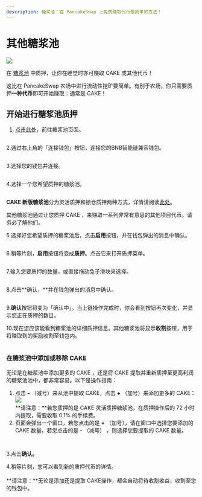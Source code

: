 ```yaml
---
description: 糖浆池：在 PancakeSwap 上免费赚取代币最简单的方法！
---
```


# 其他糖浆池

![](https://gblobscdn.gitbook.com/assets%2F-MHREX7DHcljbY5IkjgJ%2F-MbGTDNZ6xd3\_Q-qSEP5%2F-MbJtmHsIGCa8SoViGsq%2Fdocs%20masthead%20\(15\).png?alt=media\&token=c0992701-1038-4bb8-a3c8-9f783d32ed64)

在 [糖浆池](../) 中质押，让你在睡觉时亦可赚取 CAKE 或其他代币！&#x20;

这比在 PancakeSwap 农场中进行流动性挖矿要简单。有别于农场，你只需要质押**一种代币**即可开始赚取：通常是 CAKE！

## **开始进行糖浆池质押**

1. [ 点击此处](https://pancakeswap.finance/pools)，前往糖浆池页面。

<figure><img src="../../../.gitbook/assets/1 (1).png" alt=""><figcaption></figcaption></figure>

&#x20;  2.通过右上角的「连接钱包」按钮，连接您的BNB智能链兼容钱包。

<figure><img src="../../../.gitbook/assets/2 (2).png" alt=""><figcaption></figcaption></figure>

&#x20;  3.选择您的钱包并连接。

<figure><img src="../../../.gitbook/assets/3 (3).png" alt=""><figcaption></figcaption></figure>

&#x20; 4.选择一个您希望质押的糖浆池。

<figure><img src="../../../.gitbook/assets/4 (1) (1).png" alt=""><figcaption></figcaption></figure>

**CAKE 新版糖浆池**分为灵活质押和锁仓质押两种方式，详情请阅读[此处](../cake-tang-jiang-chi/)。

其他糖浆池通过让您质押 CAKE ，来赚取一系列非常有意思的其他项目代币。请务必了解他们。

&#x20; 5.选择好您希望质押的糖浆池后，点击**启用**按钮，并在钱包弹出的消息中确认。

<figure><img src="../../../.gitbook/assets/启用 (1).png" alt=""><figcaption></figcaption></figure>

&#x20; 6.稍等片刻，**启用**按钮将变成**质押**。点击它来打开质押菜单。

<figure><img src="../../../.gitbook/assets/5 (1).png" alt=""><figcaption></figcaption></figure>

&#x20; 7.输入您要质押的数量，或直接拖动兔子滑块来选择。

<figure><img src="../../../.gitbook/assets/6 (1).png" alt=""><figcaption></figcaption></figure>

&#x20; 8.点击**确认，**并在钱包弹出的消息中确认。

<figure><img src="../../../.gitbook/assets/微信截图_20220919105012.png" alt=""><figcaption></figcaption></figure>

&#x20; 9.**确认**按钮将变为「确认中」。当上链操作完成时，你会看到按钮再次变化，并显示您正在质押的数目。

&#x20; 10.现在您应该能看到糖浆池的详细质押信息。其他糖浆池将显示**收割**按钮，用于将赚取到的奖励收割至钱包内。

<figure><img src="../../../.gitbook/assets/收割.png" alt=""><figcaption></figcaption></figure>

### **在糖浆池中添加或移除 CAKE** <a href="#adding-and-removing-cake-from-a-pool" id="adding-and-removing-cake-from-a-pool"></a>

无论是在糖浆池中添加更多的 CAKE ，还是将 CAKE 提取并重新质押至更高利润的糖浆池池中，都非常容易。以下是操作指南：

1. 点击 **-** （减号）来从池中提取 CAKE，点击 **+** （加号）来添加更多的 CAKE：\
   ![](https://gblobscdn.gitbook.com/assets%2F-MHREX7DHcljbY5IkjgJ%2F-M\_xca0jVy\_Z\_BxN65jZ%2F-M\_xgGd-l7fCI7jFS2x4%2Fimage.png?alt=media\&token=bf8d9ba2-3266-46fb-8242-45c214aa77d9)\
   **请注意：**若您质押的是 CAKE 灵活质押糖浆池，在质押操作后的 72 小时内提取，需要收取 0.1% 的手续费。
2. 页面会弹出一个窗口，若您点击的是 **+** （加号），请在窗口中选择您要添加的 CAKE 数量。若您点击的是 **-** （减号） ，则选择您要提取的 CAKE 数量。

<div>

<figure><img src="../../../.gitbook/assets/+.png" alt=""><figcaption></figcaption></figure>

 

<figure><img src="../../../.gitbook/assets/-.png" alt=""><figcaption></figcaption></figure>

</div>

&#x20; 3.点击**确认。**

&#x20; 4.稍等片刻，您可以看到新的质押代币的详情。\
\
**请注意：**无论是添加还是提取 CAKE操作，都会自动将待收割收益，收割至您的钱包中。
